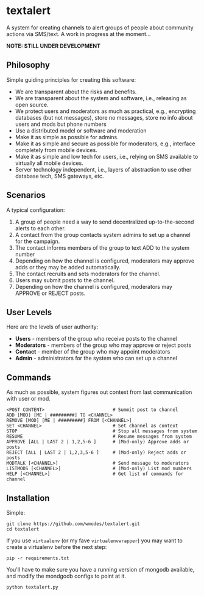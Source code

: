 textalert
=========
A system for creating channels to alert groups of people about community actions via SMS/text. A work in progress at the moment...

**NOTE: STILL UNDER DEVELOPMENT**

Philosophy
----------
Simple guiding principles for creating this software:
* We are transparent about the risks and benefits.
* We are transparent about the system and software, i.e., releasing as open source.
* We protect users and moderators as much as practical, e.g., encrypting databases (but not messages), store no messages, store no info about users and mods but phone numbers 
* Use a distributed model or software and moderation
* Make it as simple as possible for admins.
* Make it as simple and secure as possible for moderators, e.g., interface completely from mobile devices.
* Make it as simple and low tech for users, i.e., relying on SMS available to virtually all mobile devices.
* Server technology independent, i.e., layers of abstraction to use other database tech, SMS gateways, etc.

Scenarios
---------
A typical configuration:

1. A group of people need a way to send decentralized up-to-the-second alerts to each other. 
1. A contact from the group contacts system admins to set up a channel for the campaign.
1. The contact informs members of the group to text ADD <CHANNELNAME> to the system number
1. Depending on how the channel is configured, moderators may approve adds or they may be added automatically.
1. The contact recruits and sets moderators for the channel.
1. Users may submit posts to the channel.
1. Depending on how the channel is configured, moderators may APPROVE or REJECT posts.

User Levels
-----------
Here are the levels of user authority:

* **Users** - members of the group who receive posts to the channel
* **Moderators** - members of the group who may approve or reject posts
* **Contact** - member of the group who may appoint moderators
* **Admin** - administrators for the system who can set up a channel

Commands
--------
As much as possible, system figures out context from last communication with user or mod.

```
<POST CONTENT>                         # Summit post to channel
ADD [MOD] [ME | #########] TO <CHANNEL>
REMOVE [MOD] [ME | #########] FROM [<CHANNEL>]
SET <CHANNEL>                          # Set channel as context
STOP                                   # Stop all messages from system
RESUME                                 # Resume messages from system
APPROVE [ALL | LAST 2 | 1,2,5-6 ]      # (Mod-only) Approve adds or posts
REJECT [ALL | LAST 2 | 1,2,3,5-6 ]     # (Mod-only) Reject adds or posts
MODTALK [<CHANNEL>]                    # Send message to moderators
LISTMODS [<CHANNEL>]                   # (Mod-only) List mod numbers
HELP [<CHANNEL>]                       # Get list of commands for channel
```

Installation
------------
Simple:

```
git clone https://github.com/wmodes/textalert.git
cd textalert
```

If you use ``virtualenv`` (or my fave `virtualenvwrapper`) you may want to create a virtualenv before the next step:

```
pip -r requirements.txt
```

You'll have to make sure you have a running version of mongodb available, and modify the mondgodb configs to point at it.

```
python textalert.py
```